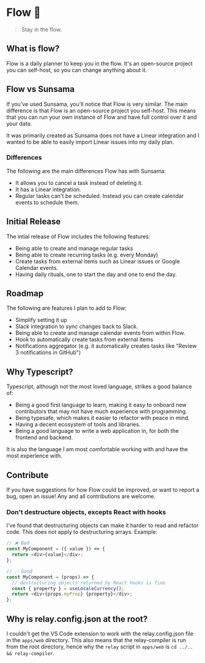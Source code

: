 # Flow 🌊

> Stay in the flow.

## What is flow?

Flow is a daily planner to keep you in the flow. It's an open-source project you can self-host, so you can change anything about it.

## Flow vs Sunsama

If you've used Sunsama, you'll notice that Flow is very similar. The main difference is that Flow is an open-source project you self-host. This means that you can run your own instance of Flow and have full control over it and your data.

It was primarily created as Sunsama does not have a Linear integration and I wanted to be able to easily import Linear issues into my daily plan.

### Differences

The following are the main differences Flow has with Sunsama:

- It allows you to cancel a task instead of deleting it.
- It has a Linear integration.
- Regular tasks can't be scheduled. Instead you can create calendar events to schedule them.

## Initial Release

The intial release of Flow includes the following features:

- Being able to create and manage regular tasks
- Being able to create recurring tasks (e.g. every Monday)
- Create tasks from external items such as Linear issues or Google Calendar events.
- Having daily rituals, one to start the day and one to end the day.

## Roadmap

The following are features I plan to add to Flow:

- Simplify setting it up
- Slack integration to sync changes back to Slack.
- Being able to create and manage calendar events from within Flow.
- Hook to automatically create tasks from external items
- Notifications aggregator (e.g. it automatically creates tasks like "Review 3 notifications in GitHub")

## Why Typescript?

Typescript, although not the most loved language, strikes a good balance of:

- Being a good first language to learn, making it easy to onboard new contributors that may not have much experience with programming.
- Being typesafe, which makes it easier to refactor with peace in mind.
- Having a decent ecosystem of tools and libraries.
- Being a good language to write a web application in, for both the frontend and backend.

It is also the language I am most comfortable working with and have the most experience with.

## Contribute

If you have suggestions for how Flow could be improved, or want to report a bug, open an issue! Any and all contributions are welcome.


### Don't destructure objects, excepts React with hooks

I've found that destructuring objects can make it harder to read and refactor code. This does not apply to destructuring arrays. Example:

```js
// ❌ Bad
const MyComponent = ({ value }) => {
  return <div>{value}</div>;
};

// ✅ Good
const MyComponent = (props) => {
  // destructuring objects returned by React hooks is fine
  const { property } = useLocaleCurrency();
  return <div>{props.myProp} {property}</div>;
};
```
## Why is relay.config.json at the root?

I couldn't get the VS Code extension to work with the relay.config.json file in the `apps/web` directory. This also means that the relay-compiler is run from the root directory, hence why the `relay` script in `apps/web` is `cd ../.. && relay-compiler`.